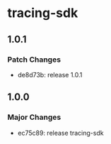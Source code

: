 # tracing-sdk

## 1.0.1

### Patch Changes

- de8d73b: release 1.0.1

## 1.0.0

### Major Changes

- ec75c89: release tracing-sdk
